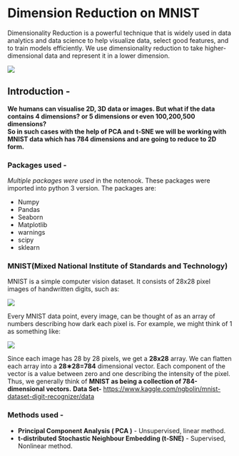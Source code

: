 # Dimension Reduction on MNIST

Dimensionality Reduction is a powerful technique that is widely used in data analytics and data science to help visualize data, select good features, and to train models efficiently. We use dimensionality reduction to take higher-dimensional data and represent it in a lower dimension.

![](d1.JPG)

## Introduction -

 **We humans can visualise 2D, 3D data or images. But what if the data contains 4 dimensions? or 5 dimensions or even 100,200,500 dimensions?     
 So in such cases with the help of PCA and t-SNE we will be working with MNIST data which has 784 dimensions and are going to reduce to 2D form.**

### Packages used - 
*Multiple packages were used* in the notenook. These packages were imported into python 3 version. The packages are:
* Numpy
* Pandas
* Seaborn
* Matplotlib
* warnings
* scipy
* sklearn


### MNIST(Mixed National Institute of Standards and Technology)

MNIST is a simple computer vision dataset. It consists of 28x28 pixel images of handwritten digits, such as:

![](mnist_digits.JPG)

Every MNIST data point, every image, can be thought of as an array of numbers describing how dark each pixel is. For example, we might think of 1 as something like:

![](dim_digits.JPG)

Since each image has 28 by 28 pixels, we get a **28x28** array. We can flatten each array into a **28∗28=784** dimensional vector. Each component of the vector is a value between zero and one describing the intensity of the pixel. Thus, we generally think of **MNIST as being a collection of 784-dimensional vectors.**
**Data Set-** https://www.kaggle.com/ngbolin/mnist-dataset-digit-recognizer/data

### Methods used - 

* **Principal Component Analysis ( PCA )** - Unsupervised, linear method.
* **t-distributed Stochastic Neighbour Embedding (t-SNE)** - Supervised, Nonlinear method.
